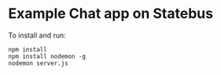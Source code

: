 # Example Chat app on Statebus

To install and run:

```
npm install
npm install nodemon -g
nodemon server.js
```
